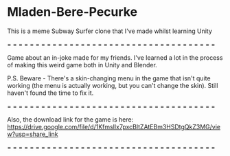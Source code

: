 # Mladen-Bere-Pecurke
This is a meme Subway Surfer clone that I've made whilst learning Unity

= = = = = = = = = = = = = = = = = = = = = = = = = = = = = = = = = = = = =

Game about an in-joke made for my friends. I've learned a lot in the process of making this weird game both in Unity and Blender.

P.S. Beware - There's a skin-changing menu in the game that isn't quite working (the menu is actually working, but you can't change the skin). Still haven't found the time to fix it.

= = = = = = = = = = = = = = = = = = = = = = = = = = = = = = = = = = = = =

Also, the download link for the game is here: https://drive.google.com/file/d/1KfmslIx7pxcBltZAtEBm3HSDtgQkZ3MG/view?usp=share_link

= = = = = = = = = = = = = = = = = = = = = = = = = = = = = = = = = = = = =

